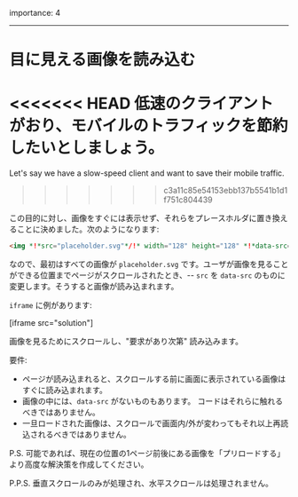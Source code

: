importance: 4

---

# 目に見える画像を読み込む

<<<<<<< HEAD
低速のクライアントがおり、モバイルのトラフィックを節約したいとしましょう。
=======
Let's say we have a slow-speed client and want to save their mobile traffic.
>>>>>>> c3a11c85e54153ebb137b5541b1d1f751c804439

この目的に対し、画像をすぐには表示せず、それらをプレースホルダに置き換えることに決めました。次のようになります:

```html
<img *!*src="placeholder.svg"*/!* width="128" height="128" *!*data-src="real.jpg"*/!*>
```

なので、最初はすべての画像が `placeholder.svg` です。ユーザが画像を見ることができる位置までページがスクロールされたとき、-- `src` を `data-src` のものに変更します。そうすると画像が読み込まれます。

`iframe` に例があります:

[iframe src="solution"]

画像を見るためにスクロールし、"要求があり次第" 読み込みます。

要件:
- ページが読み込まれると、スクロールする前に画面に表示されている画像はすぐに読み込まれます。
- 画像の中には、`data-src` がないものもあります。 コードはそれらに触れるべきではありません。
- 一旦ロードされた画像は、スクロールで画面内/外が変わってもそれ以上再読込されるべきではありません。

P.S. 可能であれば、現在の位置の1ページ前後にある画像を「プリロードする」より高度な解決策を作成してください。

P.P.S. 垂直スクロールのみが処理され、水平スクロールは処理されません。
